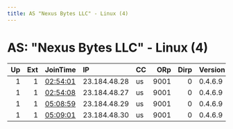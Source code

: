 ```yaml
---
title: AS "Nexus Bytes LLC" - Linux (4)
---
```


# AS: "Nexus Bytes LLC" - Linux (4)

|   Up |   Ext | JoinTime                                                                                              | IP           | CC   |   ORp |   Dirp | Version   | Contact                   | Nickname       |   eFamMembers |
|-----:|------:|:------------------------------------------------------------------------------------------------------|:-------------|:-----|------:|-------:|:----------|:--------------------------|:---------------|--------------:|
|    1 |     1 | [02:54:01](https://nusenu.github.io/OrNetStats/w/relay/F4A1A1E0DCA1F69357D990B7D6D647532C460426.html) | 23.184.48.28 | us   |  9001 |      0 | 0.4.6.9   | glowieonionlover@riseup.n | ununpentium511 |             1 |
|    1 |     1 | [02:54:08](https://nusenu.github.io/OrNetStats/w/relay/0155792072ED3F8FFF1022D36DBE4CF7C08A2891.html) | 23.184.48.27 | us   |  9001 |      0 | 0.4.6.9   | glowieonionlover@riseup.n | radium408      |             1 |
|    1 |     1 | [05:08:59](https://nusenu.github.io/OrNetStats/w/relay/A8B40BC97619C24E1C096A99163AD10B7CBB96E5.html) | 23.184.48.29 | us   |  9001 |      0 | 0.4.6.9   | glowieonionlover@riseup.n | gallium917     |             1 |
|    1 |     1 | [05:09:01](https://nusenu.github.io/OrNetStats/w/relay/8A8F52492DBFD5096D1D7393F8380E2ED508DE06.html) | 23.184.48.30 | us   |  9001 |      0 | 0.4.6.9   | glowieonionlover@riseup.n | palladium890   |             1 |
